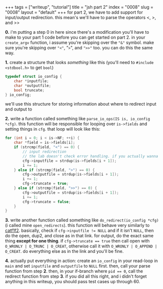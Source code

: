 +++
tags = ["writeup", "tutorial"]
title = "jsh part 2"
index = "0008"
slug = "0008"
layout = "default"
+++
for part 2, we have to add support for input/output redirection. this mean's we'll have to parse the operators <, >, and >>

**0.** i'm putting a step 0 in here since there's a modification you'll have to make to your part 1 code before you can get started on part 2. in your `create_argv` function, i assume you're skipping over the `"&"` symbol. make sure you're skipping over `"<"`, "`>`", and `">>"` too. you can do this the same way.

**1.** create a structure that looks *something* like this (you'll need to `#include <stdbool.h>` to get `bool`)
```c
typedef struct io_config {
    char *inputfile;
    char *outputfile;
    bool truncate;
} io_config;
```
we'll use this structure for storing information about where to redirect input and output to

**2.** write a function called something like `parse_io_ops(IS is, io_config *cfg)`. this function will be responsible for looping over `is->fields` and setting things in `cfg`. that loop will look like this:
```c
for (int i = 0; i < is->NF; ++i) {
    char *field = is->fields[i];
    if (strcmp(field, "<") == 0) {
        // input redirection
        // the lab doesn't check error handling. if you actually wanna do error handling, lemme know
        cfg->inputfile = strdup(is->fields[i + 1]);
        i += 1;
    } else if (strcmp(field, ">") == 0) {
        cfg->outputfile = strdup(is->fields[i + 1]);
        i += 1;
        cfg->truncate = true;
    } else if (strcmp(field, ">>") == 0) {
        cfg->outputfile = strdup(is->fields[i + 1]);
        i += 1;
        cfg->truncate = false;
    }
}
```

**3.** write another function called something like `do_redirect(io_config *cfg)` (i called mine `open_redirects`). this function will behave very similarly to [catf1f2](http://web.eecs.utk.edu/~huangj/cs360/360/notes/Dup/catf1f2.c). basically, check if `cfg->inputfile != NULL` and if it isn't `NULL`, then do the open, dup2, and close as in that link. for output, do the exact same thing **except for one thing**. if `cfg->truncate == true` then call open with `O_WRONLY | O_TRUNC | O_CREAT`, otherwise call it with `O_WRONLY | O_APPEND | O_CREAT`. do everything else as in the link and you'll be fine.

**4.** actually put everything in action: create an `io_config` in your read-loop in `main` and set `inputfile` and `outputfile` to `NULL` first. then, call your parse function from step **2**. then, in your if-branch where `pid == 0`, call the redirect function from step **3**. if you did all this right, and i didn't forget anything in this writeup, you should pass test cases up through 60. 